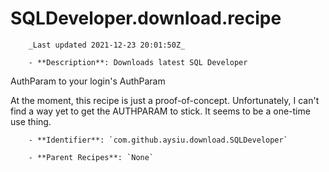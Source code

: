 # SQLDeveloper.download.recipe

        _Last updated 2021-12-23 20:01:50Z_

        - **Description**: Downloads latest SQL Developer
AuthParam to your login's AuthParam

At the moment, this recipe is just a proof-of-concept. Unfortunately, I can't find a way yet to get the AUTHPARAM to stick. It seems to be a one-time use thing.

        - **Identifier**: `com.github.aysiu.download.SQLDeveloper`

        - **Parent Recipes**: `None`

